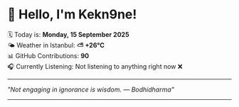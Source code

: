 # 👋 Hello, I'm Kekn9ne!

🗓️ Today is: **Monday, 15 September 2025**  
🌤️ Weather in Istanbul: **⛅️  +26°C**  
📊 GitHub Contributions: **90**  
🎧 Currently Listening: Not listening to anything right now ❌

---

_"Not engaging in ignorance is wisdom.  — *Bodhidharma*"_

---
